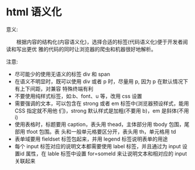 # html 语义化

意义:

&emsp;&emsp;根据内容的结构化(内容语义化)，选择合适的标签(代码语义化)便于开发者阅读和写出更优
雅的代码的同时让浏览器的爬虫和机器很好地解析。

注意:

- 尽可能少的使用无语义的标签 div 和 span
- 在语义不明显时，既可以使用 div 或者 p 时，尽量用 p, 因为 p 在默认情况下有上下间距，对兼容 特殊终端有利
- 不要使用纯样式标签，如:b、font、u 等，改用 css 设置
- 需要强调的文本，可以包含在 strong 或者 em 标签中(浏览器预设样式，能用CSS 指定就不用他 们)，strong 默认样式是加粗(不要用 b)，em 是斜体(不用i)
- 使用表格时，标题要用 caption，表头用 thead，主体部分用 tbody 包围，尾部用 tfoot 包围。表 头和一般单元格要区分开，表头用 th，单元格用 td
- 表单域要用 fieldset 标签包起来，并用 legend 标签说明表单的用途
- 每个 input 标签对应的说明文本都需要使用 label 标签，并且通过为 input 设置id 属性，在 lable 标签中设置 for=someld 来让说明文本和相对应的 input 关联起来

